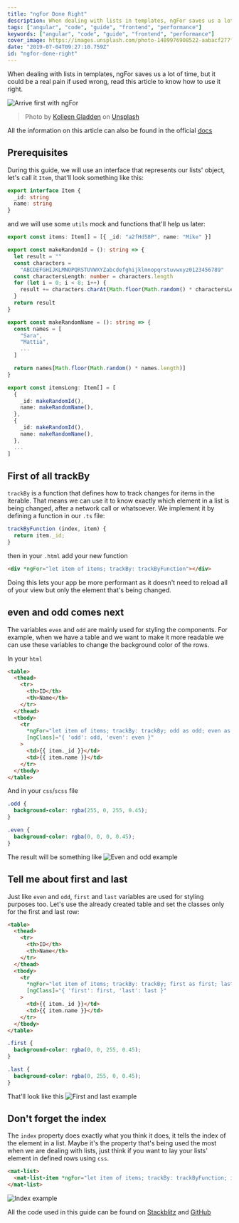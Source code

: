 ```yaml
---
title: "ngFor Done Right"
description: When dealing with lists in templates, ngFor saves us a lot of time, but it could be a real pain if used wrong, read this article to know hot use it right
tags: ["angular", "code", "guide", "frontend", "performance"]
keywords: ["angular", "code", "guide", "frontend", "performance"]
cover_image: https://images.unsplash.com/photo-1489976908522-aabacf277f49?ixlib=rb-1.2.1&ixid=eyJhcHBfaWQiOjEyMDd9&auto=format&fit=crop&w=1950&q=80
date: "2019-07-04T09:27:10.759Z"
id: "ngfor-done-right"
---
```


When dealing with lists in templates, ngFor saves us a lot of time, but it could be a real pain if used wrong, read this article to know how to use it right.

![Arrive first with ngFor](ngfor.png)
> Photo by [Kolleen Gladden](https://unsplash.com/photos/ij5_qCBpIVY) on [Unsplash](https://unsplash.com)

All the information on this article can also be found in the official [docs](https://angular.io/api/common/NgForOf)

## Prerequisites

During this guide, we will use an interface that represents our lists' object, let's call it `Item`, that'll look something like this:

```typescript
export interface Item {
  _id: string
  name: string
}
```

and we will use some `utils` mock and functions that'll help us later:

```typescript
export const items: Item[] = [{ _id: "a2fHdS8P", name: "Mike" }]

export const makeRandomId = (): string => {
  let result = ""
  const characters =
    "ABCDEFGHIJKLMNOPQRSTUVWXYZabcdefghijklmnopqrstuvwxyz0123456789"
  const charactersLength: number = characters.length
  for (let i = 0; i < 8; i++) {
    result += characters.charAt(Math.floor(Math.random() * charactersLength))
  }
  return result
}

export const makeRandomName = (): string => {
  const names = [
    "Sara",
    "Mattia",
    ...
  ]

  return names[Math.floor(Math.random() * names.length)]
}

export const itemsLong: Item[] = [
  {
    _id: makeRandomId(),
    name: makeRandomName(),
  },
  {
    _id: makeRandomId(),
    name: makeRandomName(),
  },
  ...
]
```

## First of all trackBy

`trackBy` is a function that defines how to track changes for items in the iterable. That means we can use it to know exactly which element in a list is being changed, after a network call or whatsoever.
We implement it by defining a function in our `.ts` file:

```typescript
trackByFunction (index, item) {
  return item._id;
}
```

then in your `.html` add your new function

```html
<div *ngFor="let item of items; trackBy: trackByFunction"></div>
```

Doing this lets your app be more performant as it doesn't need to reload all of your view but only the element that's being changed.

## even and odd comes next

The variables `even` and `odd` are mainly used for styling the components.
For example, when we have a table and we want to make it more readable we can use these variables to change the background color of the rows.

In your `html`

```html
<table>
  <thead>
    <tr>
      <th>ID</th>
      <th>Name</th>
    </tr>
  </thead>
  <tbody>
    <tr
      *ngFor="let item of items; trackBy: trackBy; odd as odd; even as even"
      [ngClass]="{ 'odd': odd, 'even': even }"
    >
      <td>{{ item._id }}</td>
      <td>{{ item.name }}</td>
    </tr>
  </tbody>
</table>
```

And in your `css`/`scss` file

```scss
.odd {
  background-color: rgba(255, 0, 255, 0.45);
}

.even {
  background-color: rgba(0, 0, 0, 0.45);
}
```

The result will be something like
![Even and odd example](even-odd.png)

## Tell me about first and last

Just like `even` and `odd`, `first` and `last` variables are used for styling purposes too.
Let's use the already created table and set the classes only for the first and last row:

```html
<table>
  <thead>
    <tr>
      <th>ID</th>
      <th>Name</th>
    </tr>
  </thead>
  <tbody>
    <tr
      *ngFor="let item of items; trackBy: trackBy; first as first; last as last"
      [ngClass]="{ 'first': first, 'last': last }"
    >
      <td>{{ item._id }}</td>
      <td>{{ item.name }}</td>
    </tr>
  </tbody>
</table>
```

```scss
.first {
  background-color: rgba(0, 0, 255, 0.45);
}

.last {
  background-color: rgba(0, 255, 0, 0.45);
}
```

That'll look like this
![First and last example](first-last.png)

## Don't forget the index

The `index` property does exactly what you think it does, it tells the index of the element in a list.
Maybe it's the property that's being used the most when we are dealing with lists, just think if you want to lay your lists' element in defined rows using `css`.

```html
<mat-list>
  <mat-list-item *ngFor="let item of items; trackBy: trackByFunction; index as index">{{ item.name }} index is {{ index }}</mat-list-item>
</mat-list>
```

![Index example](index.png)

All the code used in this guide can be found on [Stackblitz](https://stackblitz.com/edit/ngfor-done-right) and [GitHub](https://github.com/Daudr/ngfor-done-right)
